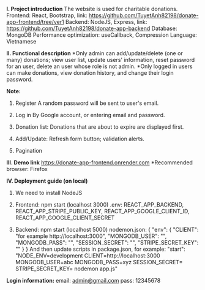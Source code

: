 **I. Project introduction**
The website is used for charitable donations.
Frontend: React, Bootstrap, link: https://github.com/TuyetAnh82198/donate-app-frontend/tree/ver1
Backend: NodeJS, Express, link: https://github.com/TuyetAnh82198/donate-app-backend
Database: MongoDB
Performance optimization: useCallback, Compression
Language: Vietnamese

**II. Functional description**
*Only admin can add/update/delete (one or many) donations;
view user list, update users' information, reset password for an user,
delete an user whose role is not admin.
*Only logged in users can make donations,
view donation history, and change their login password.

**Note:**
1. Register
A random password will be sent to user's email.

2. Log in
By Google account, or entering email and password.

3. Donation list:
Donations that are about to expire are displayed first.

4. Add/Update:
Refresh form button; validation alerts.

5. Pagination


**III. Demo link**
https://donate-app-frontend.onrender.com
*Recommended browser: Firefox

**IV. Deployment guide (on local)**

1. We need to install NodeJS 

2. Frontend:
npm start (localhost 3000) 
.env: REACT_APP_BACKEND, REACT_APP_STRIPE_PUBLIC_KEY,
REACT_APP_GOOGLE_CLIENT_ID, REACT_APP_GOOGLE_CLIENT_SECRET

3. Backend:
npm start (localhost 5000)
nodemon.json:
{
  "env": {
    "CLIENT": "for example http://localhost:3000",
    "MONGODB_USER": "",
    "MONGODB_PASS": "",
    "SESSION_SECRET": "",
    "STRIPE_SECRET_KEY": ""
  }
}
And then update scripts in package.json, for example:
"start": "NODE_ENV=development CLIENT=http://localhost:3000 MONGODB_USER=abc MONGODB_PASS=xyz SESSION_SECRET= STRIPE_SECRET_KEY= nodemon app.js"


**Login information:**
email: admin@gmail.com
pass: 12345678

